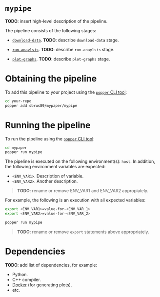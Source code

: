 # `mypipe`

<!--
NOTE TO AUTHORS: replace all the **TODO** marks with your own content.
-->

**TODO**: insert high-level description of the pipeline.

The pipeline consists of the following stages:

  * [`download-data`](./download-data.sh). **TODO**: describe `download-data` stage.

  * [`run-anaylsis`](./run-anaylsis.sh). **TODO**: describe `run-anaylsis` stage.

  * [`plot-graphs`](./plot-graphs.sh). **TODO**: describe `plot-graphs` stage.

# Obtaining the pipeline

To add this pipeline to your project using the
[`popper` CLI tool](https://github.com/systemslab/popper):

```bash
cd your-repo
popper add sbrus89/mypaper/mypipe
```

# Running the pipeline

To run the pipeline using the
[`popper` CLI tool](https://github.com/systemslab/popper):

```bash
cd mypaper
popper run mypipe
```

The pipeline is executed on the following environment(s): `host`. In addition,
the following environment variables are expected:

  * `<ENV_VAR1>`. Description of variable.
  * `<ENV_VAR2>`. Another description.

> **TODO**: rename or remove ENV_VAR1 and ENV_VAR2 appropiately.

For example, the following is an execution with all expected
variables:

```bash
export <ENV_VAR1>=value-for-<ENV_VAR_1>
export <ENV_VAR2>=value-for-<ENV_VAR_2>

popper run mypipe
```

> **TODO**: rename or remove `export` statements above appropriately.

# Dependencies

**TODO**: add list of dependencies, for example:

  * Python.
  * C++ compiler.
  * [Docker](https://docker.com) (for generating plots).
  * etc.
